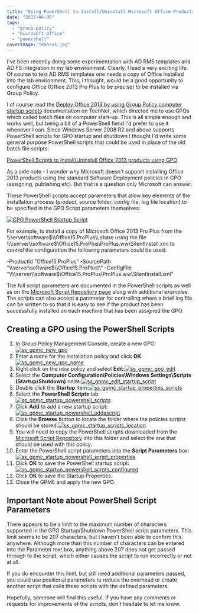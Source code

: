 ```yaml
---
title: "Using PowerShell to Install/Uninstall Microsoft Office Products by Group Policy"
date: "2015-04-06"
tags:
  - "group-policy"
  - "microsoft-office"
  - "powershell"
coverImage: "danrus.jpg"
---
```


I've been recently doing some experimentation with AD RMS templates and AD FS integration in my lab environment. Clearly, I lead a very exciting life. Of course to test AD RMS templates one needs a copy of Office installed into the lab environment. This, I thought, would be a good opportunity to configure Office (Office 2013 Pro Plus to be precise) to be installed via Group Policy.

I of course read the [Deploy Office 2013 by using Group Policy computer startup scripts](https://technet.microsoft.com/en-us/library/ff602181.aspx) documentation on TechNet, which directed me to use GPOs which called batch files on computer start-up. This is all simple enough and works well, but being a bit of a PowerShell fiend I'd prefer to use it whenever I can. Since Windows Server 2008 R2 and above supports PowerShell scripts for GPO startup and shutdown I thought I'd write some general purpose PowerShell scripts that could be used in place of the old batch file scripts:

[PowerShell Scripts to Install/Uninstall Office 2013 products using GPO](https://gallery.technet.microsoft.com/scriptcenter/PowerShell-to-InstallUninst-0536b17b "PowerShell Scripts to Install/Uninstall Office 2013 products using GPO")

As a side note - I wonder why Microsoft doesn't support installing Office 2013 products using the standard Software Deployment policies in GPO (assigning, publishing etc). But that is a question only Microsoft can answer.

These PowerShell scripts accept parameters that allow key elements of the installation process (product, source folder, config file, log file location) to be specified in the GPO Script parameters themselves:

[![GPO PowerShell Startup Script](/images/ss_gpo_startupscript_ps_install_msoffice.png)](/images/ss_gpo_startupscript_ps_install_msoffice.png)

For example, to install a copy of Microsoft Office 2013 Pro Plus from the \\\\server\\software$\\Office15.ProPlus\\ share using the file \\\\server\\software$\\Office15.ProPlus\\ProPlus.ww\\SilentInstall.xml to control the configuration the following parameters could be used:

\-ProductId "Office15.ProPlus" -SourcePath "\\\\server\\software$\\Office15.ProPlus\\" -ConfigFile "\\\\server\\software$\\Office15.ProPlus\\ProPlus.ww\\SilentInstall.xml"

The full script parameters are documented in the PowerShell scripts as well as on the [Microsoft Script Repository page](https://gallery.technet.microsoft.com/scriptcenter/PowerShell-to-InstallUninst-0536b17b "PowerShell Scripts to Install/Uninstall Office 2013 products using GPO") along with additional examples. The scripts can also accept a parameter for controlling where a brief log file can be written to so that it is easy to see if the product has been successfully installed on each machine that has been assigned the GPO.

## Creating a GPO using the PowerShell Scripts

1. In Group Policy Management Console, create a new GPO:[![ss_gpmc_new_gpo](/images/ss_gpmc_new_gpo.png)](/images/ss_gpmc_new_gpo.png)
2. Enter a name for the installation policy and click **OK**.[![ss_gpmc_new_gpo_name](/images/ss_gpmc_new_gpo_name.png)](/images/ss_gpmc_new_gpo_name.png)
3. Right click on the new policy and select **Edit**:[![ss_gpmc_gpo_edit](/images/ss_gpmc_gpo_edit.png)](/images/ss_gpmc_gpo_edit.png)
4. Select the **Computer Configuration\\Policies\\Windows Settings\\Scripts (Startup/Shutdown)** node:[![ss_gpmc_edit_startup_script](/images/ss_gpmc_edit_startup_script.png?w=660)](/images/ss_gpmc_edit_startup_script.png)
5. Double click the **Startup** item:[![ss_gpmc_startup_properties_scripts](/images/ss_gpmc_startup_properties_scripts.png)](/images/ss_gpmc_startup_properties_scripts.png)
6. Select the **PowerShell Scripts** tab:[![ss_gpmc_startup_powershell_scripts](/images/ss_gpmc_startup_powershell_scripts.png)](/images/ss_gpmc_startup_powershell_scripts.png)
7. Click **Add** to add a new startup script:[![ss_gpmc_startup_powershell_addascript](/images/ss_gpmc_startup_powershell_addascript.png)](/images/ss_gpmc_startup_powershell_addascript.png)
8. Click the **Browse** button to locate the folder where the policies scripts should be stored:[![ss_gpmc_startup_scripts_location](/images/ss_gpmc_startup_scripts_location.png?w=660)](/images/ss_gpmc_startup_scripts_location.png)
9. You will need to copy the PowerShell scripts downloaded from the [Microsoft Script Repository](https://gallery.technet.microsoft.com/scriptcenter/PowerShell-to-InstallUninst-0536b17b "PowerShell Scripts to Install/Uninstall Office 2013 products using GPO") into this folder and select the one that should be used with this policy.
10. Enter the PowerShell script parameters into the **Script Parameters** box:[![ss_gpmc_startup_powershell_script_properties](/images/ss_gpmc_startup_powershell_script_properties.png)](/images/ss_gpmc_startup_powershell_script_properties.png)
11. Click **OK** to save the PowerShell startup script:[![ss_gpmc_startup_powershell_scrpts_configured](/images/ss_gpmc_startup_powershell_scrpts_configured.png)](/images/ss_gpmc_startup_powershell_scrpts_configured.png)
12. Click **OK** to save the Startup Properties.
13. Close the GPME and apply the new GPO.

## Important Note about PowerShell Script Parameters

There appears to be a limit to the maximum number of characters supported in the GPO Startup/Shutdown PowerShell script parameters. This limit seems to be 207 characters, but I haven't been able to confirm this anywhere. Although more than this number of characters can be entered into the Parameter text box, anything above 207 does not get passed through to the script, which either causes the script to run incorrectly or not at all.

If you do encounter this limit, but still need additional parameters passed, you could use positional parameters to reduce the overhead or create another script that calls these scripts with the defined parameters.

Hopefully, someone will find this useful. If you have any comments or requests for improvements of the scripts, don't hesitate to let me know.
